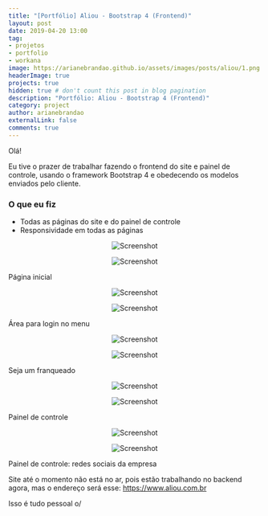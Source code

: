 ```yaml
---
title: "[Portfólio] Aliou - Bootstrap 4 (Frontend)"
layout: post
date: 2019-04-20 13:00
tag:
- projetos
- portfolio
- workana
image: https://arianebrandao.github.io/assets/images/posts/aliou/1.png
headerImage: true
projects: true
hidden: true # don't count this post in blog pagination
description: "Portfólio: Aliou - Bootstrap 4 (Frontend)"
category: project
author: arianebrandao
externalLink: false
comments: true
---
```


Olá!

Eu tive o prazer de trabalhar fazendo o frontend do site e painel de controle, usando o framework Bootstrap 4 e obedecendo os modelos enviados pelo cliente.


### O que eu fiz

* Todas as páginas do site e do painel de controle
* Responsividade em todas as páginas

<div class="breaker"></div>

<p align="center"><img data-src="{{ site.url }}/assets/images/posts/aliou/1.jpg" class="lazyload" alt="Screenshot" /></p>
<noscript>
	<p align="center"><img src="{{ site.url }}/assets/images/posts/aliou/1.jpg" alt="Screenshot" /></p>
</noscript>
<figcaption class="caption">Página inicial</figcaption>
<div class="breaker"></div>

<p align="center"><img data-src="{{ site.url }}/assets/images/posts/aliou/2.jpg" class="lazyload" alt="Screenshot" /></p>
<noscript>
	<p align="center"><img src="{{ site.url }}/assets/images/posts/aliou/2.jpg" alt="Screenshot" /></p>
</noscript>
<figcaption class="caption">Área para login no menu</figcaption>
<div class="breaker"></div>

<p align="center"><img data-src="{{ site.url }}/assets/images/posts/aliou/3.jpg" class="lazyload" alt="Screenshot" /></p>
<noscript>
	<p align="center"><img src="{{ site.url }}/assets/images/posts/aliou/3.jpg" alt="Screenshot" /></p>
</noscript>
<figcaption class="caption">Seja um franqueado</figcaption>
<div class="breaker"></div>

<p align="center"><img data-src="{{ site.url }}/assets/images/posts/aliou/4.jpg" class="lazyload" alt="Screenshot" /></p>
<noscript>
	<p align="center"><img src="{{ site.url }}/assets/images/posts/aliou/4.jpg" alt="Screenshot" /></p>
</noscript>
<figcaption class="caption">Painel de controle</figcaption>
<div class="breaker"></div>

<p align="center"><img data-src="{{ site.url }}/assets/images/posts/aliou/5.jpg" class="lazyload" alt="Screenshot" /></p>
<noscript>
	<p align="center"><img src="{{ site.url }}/assets/images/posts/aliou/5.jpg" alt="Screenshot" /></p>
</noscript>
<figcaption class="caption">Painel de controle: redes sociais da empresa</figcaption>
<div class="breaker"></div>

Site até o momento não está no ar, pois estão trabalhando no backend agora, mas o endereço será esse: <https://www.aliou.com.br>

Isso é tudo pessoal o/